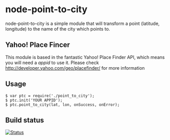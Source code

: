 node-point-to-city
==================

node-point-to-city is a simple module that will transform a point (latitude, longitude) to the name of the city which points to.

Yahoo! Place Fincer
-------------------

This module is based in the fantastic Yahoo! Place Finder API, which means you will need a _appid_ to use it. Please check http://developer.yahoo.com/geo/placefinder/ for more information

Usage
-----

	$ var ptc = require('./point_to_city');
	$ ptc.init('YOUR APPID');
	$ ptc.point_to_city(lat, lon, onSuccess, onError);

Build status
------------

[![Status](https://secure.travis-ci.org/arcturus/point-to-city.png?branch=master)](http://travis-ci.org/arcturus/point-to-city)
